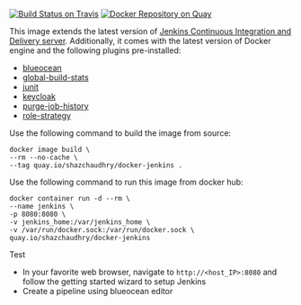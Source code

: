 [![Build Status on Travis](https://travis-ci.org/shazChaudhry/docker-jenkins.svg?branch=master "CI build on Travis")](https://travis-ci.org/shazChaudhry/docker-jenkins)
[![Docker Repository on Quay](https://quay.io/repository/shazchaudhry/docker-jenkins/status "Docker Repository on Quay")](https://quay.io/repository/shazchaudhry/docker-jenkins)

This image extends the latest version of [Jenkins Continuous Integration and Delivery server](https://hub.docker.com/r/jenkinsci/jenkins/). Additionally, it comes with the latest version of Docker engine and the following plugins pre-installed:
- [blueocean](https://wiki.jenkins-ci.org/display/JENKINS/Blue+Ocean+Plugin "Blue Ocean")
- [global-build-stats](https://wiki.jenkins-ci.org/display/JENKINS/Global+Build+Stats+Plugin "Global build stats")
- [junit](https://wiki.jenkins-ci.org/display/JENKINS/JUnit+Plugin "JUnit")
- [keycloak](https://wiki.jenkins-ci.org/display/JENKINS/keycloak-plugin "Keycloak Authentication")
- [purge-job-history](https://wiki.jenkins-ci.org/display/JENKINS/Purge+Job+History+Plugin "Purge Job History")
- [role-strategy](https://plugins.jenkins.io/role-strategy "Role-based Authorization Strategy")

Use the following command to build the image from source:
```
docker image build \
--rm --no-cache \
--tag quay.io/shazchaudhry/docker-jenkins .
```

Use the following command to run this image from docker hub:
```
docker container run -d --rm \
--name jenkins \
-p 8080:8080 \
-v jenkins_home:/var/jenkins_home \
-v /var/run/docker.sock:/var/run/docker.sock \
quay.io/shazchaudhry/docker-jenkins
```

Test
- In your favorite web browser, navigate to `http://<host_IP>:8080` and follow the getting started wizard to setup Jenkins
- Create a pipeline using blueocean editor
